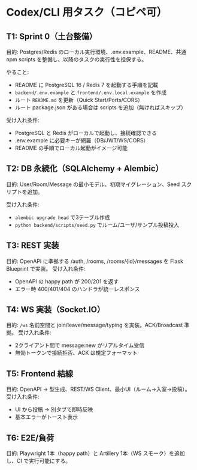 # Codex/CLI 用タスク（コピペ可）

## T1: Sprint 0（土台整備）
目的:
  Postgres/Redis のローカル実行環境、.env.example、README、共通 npm scripts を整備し、以降のタスクの実行性を担保する。

やること:
  - README に PostgreSQL 16 / Redis 7 を起動する手順を記載
  - `backend/.env.example` と `frontend/.env.local.example` を作成
  - ルート `README.md` を更新（Quick Start/Ports/CORS）
  - ルート package.json がある場合は scripts を追加（無ければスキップ）

受け入れ条件:
  - PostgreSQL と Redis がローカルで起動し、接続確認できる
  - .env.example に必要キーが網羅（DB/JWT/WS/CORS）
  - README の手順でローカル起動がイメージ可能

## T2: DB 永続化（SQLAlchemy + Alembic）
目的: User/Room/Message の最小モデル、初期マイグレーション、Seed スクリプトを追加。

受け入れ条件:
  - `alembic upgrade head` で3テーブル作成
  - `python backend/scripts/seed.py` でルーム/ユーザ/サンプル投稿投入

## T3: REST 実装
目的: OpenAPI に準拠する /auth, /rooms, /rooms/{id}/messages を Flask Blueprint で実装。
受け入れ条件:
  - OpenAPI の happy path が 200/201 を返す
  - エラー時 400/401/404 のハンドラが統一レスポンス

## T4: WS 実装（Socket.IO）
目的: `/ws` 名前空間と join/leave/message/typing を実装。ACK/Broadcast 準拠。
受け入れ条件:
  - 2クライアント間で message:new がリアルタイム受信
  - 無効トークンで接続拒否、ACK は規定フォーマット

## T5: Frontend 結線
目的: OpenAPI -> 型生成、REST/WS Client、最小UI（ルーム→入室→投稿）。
受け入れ条件:
  - UI から投稿 → 別タブで即時反映
  - 基本エラーがトースト表示

## T6: E2E/負荷
目的: Playwright 1本（happy path）と Artillery 1本（WS スモーク）を追加し、CI で実行可能にする。

